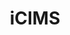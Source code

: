 ---
facebook: https://facebook.com/iCIMS
instagram: https://instagram.com/icims_inc
linkedin: https://linkedin.com/company/icims
logohandle: icims
sort: icims
title: iCIMS
twitter: https://x.com/icims
website: https://www.icims.com/
youtube: https://youtube.com/user/iCIMS
---